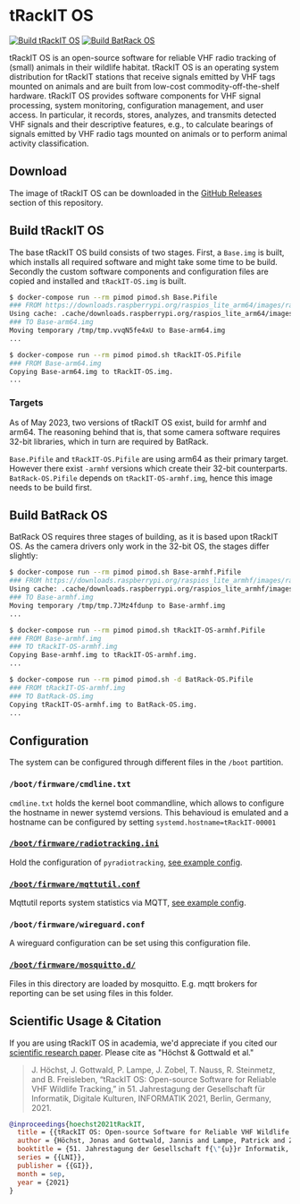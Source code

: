 # tRackIT OS
[![Build tRackIT OS](https://github.com/tRackIT-Systems/tRackIT-OS/actions/workflows/build_trackit_os.yml/badge.svg)](https://github.com/tRackIT-Systems/tRackIT-OS/actions/workflows/build_trackit_os.yml)
[![Build BatRack OS](https://github.com/tRackIT-Systems/tRackIT-OS/actions/workflows/build_batrack_os.yml/badge.svg)](https://github.com/tRackIT-Systems/tRackIT-OS/actions/workflows/build_batrack_os.yml)

tRackIT OS is an open-source software for reliable VHF radio tracking of (small) animals in their wildlife habitat. tRackIT OS is an operating system distribution for tRackIT stations that receive signals emitted by VHF tags mounted on animals and are built from low-cost commodity-off-the-shelf hardware. tRackIT OS provides software components for VHF signal processing, system monitoring, configuration management, and user access. In particular, it records, stores, analyzes, and transmits detected VHF signals and their descriptive features, e.g., to calculate bearings of signals emitted by VHF radio tags mounted on animals or to perform animal activity classification. 


## Download

The image of tRackIT OS can be downloaded in the [GitHub Releases](https://github.com/tRackIT-Systems/tRackIT-OS/releases) section of this repository. 
## Build tRackIT OS

The base tRackIT OS build consists of two stages. First, a `Base.img` is built, which installs all required software and might take some time to be build. Secondly the custom software components and configuration files are copied and installed and `tRackIT-OS.img` is built. 

```sh
$ docker-compose run --rm pimod pimod.sh Base.Pifile
### FROM https://downloads.raspberrypi.org/raspios_lite_arm64/images/raspios_lite_arm64-2023-05-03/2023-05-03-raspios-bullseye-arm64-lite.img.xz
Using cache: .cache/downloads.raspberrypi.org/raspios_lite_arm64/images/raspios_lite_arm64-2023-05-03/2023-05-03-raspios-bullseye-arm64-lite.img.xz
### TO Base-arm64.img
Moving temporary /tmp/tmp.vvqN5fe4xU to Base-arm64.img
...

$ docker-compose run --rm pimod pimod.sh tRackIT-OS.Pifile
### FROM Base-arm64.img
Copying Base-arm64.img to tRackIT-OS.img.
...
```

### Targets

As of May 2023, two versions of tRackIT OS exist, build for armhf and arm64. The reasoning behind that is, that some camera software requires 32-bit libraries, which in turn are required by BatRack. 

`Base.Pifile` and `tRackIT-OS.Pifile` are using arm64 as their primary target. However there exist `-armhf` versions which create their 32-bit counterparts. `BatRack-OS.Pifile` depends on `tRackIT-OS-armhf.img`, hence this image needs to be build first.

## Build BatRack OS

BatRack OS requires three stages of building, as it is based upon tRackIT OS. As the camera drivers only work in the 32-bit OS, the stages differ slightly:

```sh
$ docker-compose run --rm pimod pimod.sh Base-armhf.Pifile 
### FROM https://downloads.raspberrypi.org/raspios_lite_armhf/images/raspios_lite_armhf-2023-05-03/2023-05-03-raspios-bullseye-armhf-lite.img.xz
Using cache: .cache/downloads.raspberrypi.org/raspios_lite_armhf/images/raspios_lite_armhf-2023-05-03/2023-05-03-raspios-bullseye-armhf-lite.img.xz
### TO Base-armhf.img
Moving temporary /tmp/tmp.7JMz4fdunp to Base-armhf.img
...

$ docker-compose run --rm pimod pimod.sh tRackIT-OS-armhf.Pifile
### FROM Base-armhf.img
### TO tRackIT-OS-armhf.img
Copying Base-armhf.img to tRackIT-OS-armhf.img.
...

$ docker-compose run --rm pimod pimod.sh -d BatRack-OS.Pifile
### FROM tRackIT-OS-armhf.img
### TO BatRack-OS.img
Copying tRackIT-OS-armhf.img to BatRack-OS.img.
...
```

## Configuration

The system can be configured through different files in the `/boot` partition.

### `/boot/firmware/cmdline.txt`

`cmdline.txt` holds the kernel boot commandline, which allows to configure the hostname in newer systemd versions. This behavioud is emulated and a hostname can be configured by setting `systemd.hostname=tRackIT-00001`

### [`/boot/firmware/radiotracking.ini`](boot/radiotracking.ini)

Hold the configuration of `pyradiotracking`, [see example config](https://github.com/tRackIT-Systems/pyradiotracking/blob/master/etc/radiotracking.ini).

### [`/boot/firmware/mqttutil.conf`](boot/mqttutil.conf)

Mqttutil reports system statistics via MQTT, [see example config](https://github.com/tRackIT-Systems/pymqttutil/blob/main/etc/mqttutil.conf).


### `/boot/firmware/wireguard.conf`

A wireguard configuration can be set using this configuration file. 

### [`/boot/firmware/mosquitto.d/`](boot/mosquitto.d/)

Files in this directory are loaded by mosquitto. E.g. mqtt brokers for reporting can be set using files in this folder.

## Scientific Usage & Citation

If you are using tRackIT OS in academia, we'd appreciate if you cited our [scientific research paper](https://jonashoechst.de/assets/papers/hoechst2021tRackIT.pdf). Please cite as "Höchst & Gottwald et al."

> J. Höchst, J. Gottwald, P. Lampe, J. Zobel, T. Nauss, R. Steinmetz, and B. Freisleben, “tRackIT OS: Open-source Software for Reliable VHF Wildlife Tracking,” in 51. Jahrestagung der Gesellschaft für Informatik, Digitale Kulturen, INFORMATIK 2021, Berlin, Germany, 2021.

```bibtex
@inproceedings{hoechst2021tRackIT,
  title = {{tRackIT OS: Open-source Software for Reliable VHF Wildlife Tracking}},
  author = {Höchst, Jonas and Gottwald, Jannis and Lampe, Patrick and Zobel, Julian and Nauss, Thomas and Steinmetz, Ralf and Freisleben, Bernd},
  booktitle = {51. Jahrestagung der Gesellschaft f{\"{u}}r Informatik, Digitale Kulturen, {INFORMATIK} 2021, Berlin, Germany},
  series = {{LNI}},
  publisher = {{GI}},
  month = sep,
  year = {2021}
}
```
